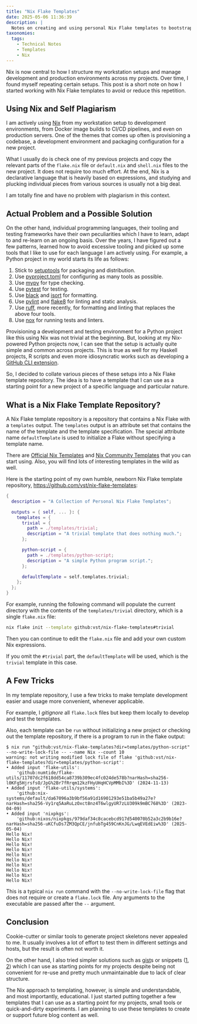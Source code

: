 ```yaml
---
title: "Nix Flake Templates"
date: 2025-05-06 11:36:39
description: |
  Notes on creating and using personal Nix Flake templates to bootstrap new projects or experiments.
taxonomies:
  tags:
    - Technical Notes
    - Templates
    - Nix
---
```


Nix is now central to how I structure my workstation setups and manage
development and production environments across my projects. Over time, I found
myself repeating certain setups. This post is a short note on how I started
working with Nix Flake templates to avoid or reduce this repetition.

<!--more-->

## Using Nix and Self Plagiarism

I am actively using [Nix] from my workstation setup to development environments,
from Docker image builds to CI/CD pipelines, and even on production servers. One
of the themes that comes up often is provisioning a codebase, a development
environment and packaging configuration for a new project.

What I usually do is check one of my previous projects and copy the relevant
parts of the `flake.nix` file or `default.nix` and `shell.nix` files to the new
project. It does not require too much effort. At the end, Nix is a declarative
language that is heavily based on expressions, and studying and plucking
individual pieces from various sources is usually not a big deal.

I am totally fine and have no problem with plagiarism in this context.

## Actual Problem and a Possible Solution

On the other hand, individual programming languages, their tooling and testing
frameworks have their own peculiarities which I have to learn, adapt to and
re-learn on an ongoing basis. Over the years, I have figured out a few patterns,
learned how to avoid excessive tooling and picked up some tools that I like to
use for each language I am actively using. For example, a Python project in my
world starts its life as follows:

1. Stick to [setuptools] for packaging and distribution.
1. Use [pyproject.toml] for configuring as many tools as possible.
1. Use [mypy] for type checking.
1. Use [pytest] for testing.
1. Use [black] and [isort] for formatting.
1. Use [pylint] and [flake8] for linting and static analysis.
1. Use [ruff], more recently, for formatting and linting that replaces the above
   four tools.
1. Use [nox] for running tests and linters.

Provisioning a development and testing environment for a Python project like
this using Nix was not trivial at the beginning. But, looking at my Nix-powered
Python projects now, I can see that the setup is actually quite simple and
common across projects. This is true as well for my Haskell projects, R scripts
and even more idiosyncratic works such as developing a [GitHub CLI
extension][gh-extension].

So, I decided to collate various pieces of these setups into a Nix Flake
template repository. The idea is to have a template that I can use as a starting
point for a new project of a specific language and particular nature.

## What is a Nix Flake Template Repository?

A Nix Flake template repository is a repository that contains a Nix Flake with a
`templates` output. The `templates` output is an attribute set that contains the
name of the template and the template specification. The special attribute name
`defaultTemplate` is used to initialize a Flake without specifying a template
name.

There are [Official Nix Templates] and [Nix Community Templates] that you can
start using. Also, you will find lots of interesting templates in the wild as
well.

Here is the starting point of my own humble, newborn Nix Flake template
repository, <https://github.com/vst/nix-flake-templates>:

```nix
{
  description = "A Collection of Personal Nix Flake Templates";

  outputs = { self, ... }: {
    templates = {
      trivial = {
        path = ./templates/trivial;
        description = "A trivial template that does nothing much.";
      };

      python-script = {
        path = ./templates/python-script;
        description = "A simple Python program script.";
      };

      defaultTemplate = self.templates.trivial;
    };
  };
}
```

For example, running the following command will populate the current directory
with the contents of the `templates/trivial` directory, which is a single
`flake.nix` file:

```sh
nix flake init --template github:vst/nix-flake-templates#trivial
```

Then you can continue to edit the `flake.nix` file and add your own custom Nix
expressions.

If you omit the `#trivial` part, the `defaultTemplate` will be used, which is
the `trivial` template in this case.

## A Few Tricks

In my template repository, I use a few tricks to make template development
easier and usage more convenient, whenever applicable.

For example, I _gitignore_ all `flake.lock` files but keep them locally to
develop and test the templates.

Also, each template can be `run` without initializing a new project or checking
out the template repository, if there is a program to run in the flake output:

```console
$ nix run "github:vst/nix-flake-templates?dir=templates/python-script" --no-write-lock-file -- --name Nix --count 10
warning: not writing modified lock file of flake 'github:vst/nix-flake-templates?dir=templates/python-script':
• Added input 'flake-utils':
    'github:numtide/flake-utils/11707dc2f618dd54ca8739b309ec4fc024de578b?narHash=sha256-l0KFg5HjrsfsO/JpG%2Br7fRrqm12kzFHyUHqHCVpMMbI%3D' (2024-11-13)
• Added input 'flake-utils/systems':
    'github:nix-systems/default/da67096a3b9bf56a91d16901293e51ba5b49a27e?narHash=sha256-Vy1rq5AaRuLzOxct8nz4T6wlgyUR7zLU309k9mBC768%3D' (2023-04-09)
• Added input 'nixpkgs':
    'github:nixos/nixpkgs/979daf34c8cacebcd917d540070b52a3c2b9b16e?narHash=sha256-uKCfuDs7ZM3QpCE/jnfubTg459CnKnJG/LwqEVEdEiw%3D' (2025-05-04)
Hello Nix!
Hello Nix!
Hello Nix!
Hello Nix!
Hello Nix!
Hello Nix!
Hello Nix!
Hello Nix!
Hello Nix!
Hello Nix!
```

This is a typical `nix run` command with the `--no-write-lock-file` flag that
does not require or create a `flake.lock` file. Any arguments to the executable
are passed after the `--` argument.

## Conclusion

Cookie-cutter or similar tools to generate project skeletons never appealed to
me. It usually involves a lot of effort to test them in different settings and
hosts, but the result is often not worth it.

On the other hand, I also tried simpler solutions such as [gist]s or snippets
([1][snippet-1], [2][snippet-2]) which I can use as starting points for my
projects despite being not convenient for re-use and pretty much unmaintainable
due to lack of clear structure.

The Nix approach to templating, however, is simple and understandable, and most
importantly, educational. I just started putting together a few templates that I
can use as a starting point for my projects, small tools or quick-and-dirty
experiments. I am planning to use these templates to create or support future
blog content as well.

<!-- REFERENCES -->

[Nix Community Templates]: https://github.com/nix-community/templates
[Nix]: https://nixos.org/
[Official Nix Templates]: https://github.com/NixOS/templates
[black]: https://black.readthedocs.io/en/stable/
[flake8]: https://flake8.pycqa.org/en/latest/
[gh-extension]: https://cli.github.com/manual/gh_extension
[gist]: https://gist.github.com/
[isort]: https://pycqa.github.io/isort/
[mypy]: https://mypy.readthedocs.io/en/stable/
[nox]: https://nox.thea.codes/en/stable/
[pylint]: https://pylint.pycqa.org/en/latest/
[pyproject.toml]: https://peps.python.org/pep-0518/
[pytest]: https://docs.pytest.org/en/latest/
[ruff]: https://docs.astral.sh/ruff/
[setuptools]: https://setuptools.pypa.io/en/latest/
[snippet-1]: https://github.com/joaotavora/yasnippet
[snippet-2]: https://github.com/L3MON4D3/LuaSnip
